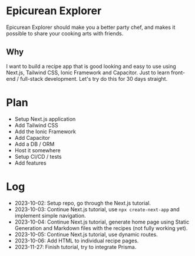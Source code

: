 # Epicurean Explorer
Epicurean Explorer should make you a better party chef, and makes it possible to share your cooking arts with friends.

## Why
I want to build a recipe app that is good looking and easy to use using Next.js, Tailwind CSS, Ionic Framework and Capacitor. Just to learn front-end / full-stack development. Let's try do this for 30 days straight.

# Plan
- Setup Next.js application
- Add Tailwind CSS
- Add the Ionic Framework
- Add Capacitor
- Add a DB / ORM
- Host it somewhere
- Setup CI/CD / tests
- Add features

# Log
- 2023-10-02: Setup repo, go through the Next.js tutorial.
- 2023-10-03: Continue Next.js tutorial, use `npx create-next-app` and implement simple navigation.
- 2023-10-04: Continue Next.js tutorial, generate home page using Static Generation and Markdown files with the recipes (not fully working yet).
- 2023-10-05: Continue Next.js tutorial, use dynamic routes.
- 2023-10-06: Add HTML to individual recipe pages.
- 2023-11-27: Finish tutorial, try to integrate Prisma.

